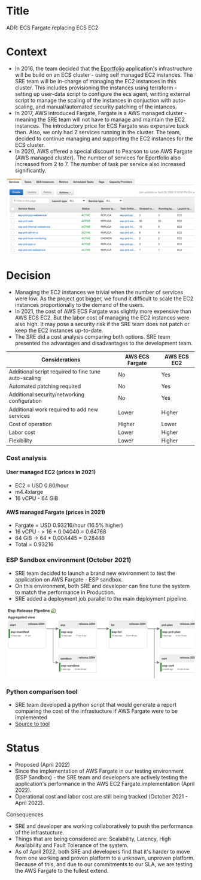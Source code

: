 # Title
ADR: ECS Fargate replacing ECS EC2

# Context
- In 2016, the team decided that the [Eportfolio](https://www.edtpa.com/PageView.aspx?f=GEN_Prepare.html) application's infrastructure will be build on an ECS cluster  - using self managed EC2 instances. The SRE team will be in-charge of managing the EC2 instances in this cluster. This includes provisioning the instances using terraform - setting up user-data script to configure the ecs agent, writting external script to manage the scaling of the instances in conjuction with auto-scaling, and manual/automated security patching of the intances.
- In 2017, AWS introduced Fargate, Fargate is a AWS managed cluster - meaning the SRE team will not have to manage and maintain the EC2 instances. The introductory price for ECS Fargate was expensive back then. Also, we only had 2 services running in the cluster. The team, decided to continue managing and supporting the EC2 instances for the ECS cluster.
- In 2020, AWS offered a special discount to Pearson to use AWS Fargate (AWS managed cluster). The number of services for Eportfolio also increased from 2 to 7. The number of task per service also increased significantly. 

![Services and task](./ref/present-state.png)
# Decision 
- Managing the EC2 instances we trivial when the number of services were low. As the project got bigger, we found it difficult to scale the EC2 instances proportionally to the demand of the users. 
- In 2021, the cost of AWS ECS Fargate was slightly more expensive than AWS ECS EC2. But the labor cost of managing the EC2 instances were also high. It may pose a security risk if the SRE team does not patch or keep the EC2 instances up-to-date. 
- The SRE did a cost analysis comparing both options. SRE team presented the advantages and disadvantages to the development team.

| Considerations | AWS ECS Fargate | AWS ECS EC2 |
| ----------- | ----------- | ----------- |
| Additional script required to fine tune auto-scaling | No | Yes |
| Automated patching required | No | Yes |
| Additional security/networking configuration | No | Yes |
| Additional work required to add new services | Lower | Higher |
| Cost of operation | Higher | Lower |
| Labor cost | Lower | Higher |
| Flexibility | Lower | Higher |

### Cost analysis
#### User managed EC2 (prices in 2021)
- EC2 = USD 0.80/hour
- m4.4xlarge
- 16 vCPU - 64 GiB

#### AWS managed  Fargate (prices in 2021)
- Fargate = USD 0.93216/hour (16.5% higher)
- 16 vCPU - > 16 * 0.04040 = 0.64768
- 64 GiB -> 64 * 0.004445 = 0.28448
- Total = 0.93216

### ESP Sandbox environment (October 2021)
- SRE team decided to launch a brand new environment to test the application on AWS Fargate - ESP sandbox. 
- On this environment, both SRE and developer can fine tune the system to match the performance in Production.
- SRE added a deployment job parallel to the main deployment pipeline.

![ESP Sandbox environment](./ref/pipeline.png)

### Python comparison tool
- SRE team developed a python script that would generate a report comparing the cost of the infrastucture if AWS Fargate were to be implemented
- [Source to tool](./python-tool/README.md) 

# Status 
- Proposed (April 2022)
- Since the implementation of AWS Fargate in our testing environment (ESP Sandbox) - the SRE team and developers are actively testing the application's performance in the AWS EC2 Fargate.implementation (April 2022).
- Operational cost and labor cost are still being tracked (October 2021 - April 2022).

Consequences 
- SRE and developer are working collaboratively to push the performance of the infrastucture.
- Things that are being considered are: Scalability, Latency, High Availability and Fault Tolerance of the system.
- As of April 2022, both SRE and developers find that it's harder to move from one working and proven platform to a unknown, unproven platform. Because of this, and due to our commitments to our SLA, we are testing the AWS Fargate to the fullest extend.
